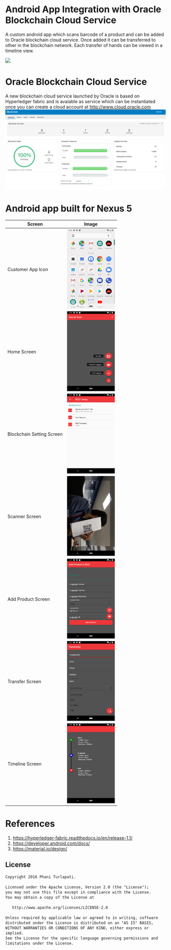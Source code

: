 # Android App Integration with Oracle Blockchain Cloud Service
A custom android app which scans barcode of a product and can be added to Oracle blockchain cloud service. Once added it can be transferred to other in the blockchain network. Each transfer of hands can be viewed in a timeline view. 

![](Screenshot.png)

# Oracle Blockchain Cloud Service 
A new blockchain cloud service launched by Oracle is based on Hyperledger fabric and is avaiable as service which can be instantiated once you can create a cloud account at http://www.cloud.oracle.com
![](Images/BCS.png)

# Android app built for Nexus 5

Screen | Image
------------- | -------------
Customer App Icon  | <img src="Images/apps.png" height="250" width="150" > 
Home Screen | <img src="Images/app1.png" height="250" width="150" > 
Blockchain Setting Screen | <img src="Images/app2.png" height="250" width="150" > 
Scanner Screen | <img src="Images/app3.png" height="250" width="150" > 
Add Product Screen | <img src="Images/app4.png" height="250" width="150" > 
Transfer Screen | <img src="Images/app5.png" height="250" width="150" > 
Timeline Screen | <img src="Images/app6.png" height="250" width="150" > 



# References
1. https://hyperledger-fabric.readthedocs.io/en/release-1.1/
2. https://developer.android.com/docs/
3. https://material.io/design/



License
--------

    Copyright 2016 Phani Turlapati.

    Licensed under the Apache License, Version 2.0 (the "License");
    you may not use this file except in compliance with the License.
    You may obtain a copy of the License at

       http://www.apache.org/licenses/LICENSE-2.0

    Unless required by applicable law or agreed to in writing, software
    distributed under the License is distributed on an "AS IS" BASIS,
    WITHOUT WARRANTIES OR CONDITIONS OF ANY KIND, either express or implied.
    See the License for the specific language governing permissions and
    limitations under the License.
